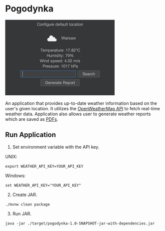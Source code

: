 # Pogodynka

![Demo of application](demo.png)

An application that provides up-to-date weather information based on the user's given location. It utilizes
the [OpenWeatherMap API](https://openweathermap.org/current) to fetch real-time weather data. Application also allows
user to generate weather reports which are saved as [PDFs](demo-report.pdf).

## Run Application

1. Set environment variable with the API key.

UNIX:

```shell
export WEATHER_API_KEY=YOUR_API_KEY
```

Windows:

```shell
set WEATHER_API_KEY="YOUR_API_KEY"
```

2. Create JAR.

```shell
./mvnw clean package
```

3. Run JAR.

```shell
java -jar ./target/pogodynka-1.0-SNAPSHOT-jar-with-dependencies.jar
```
